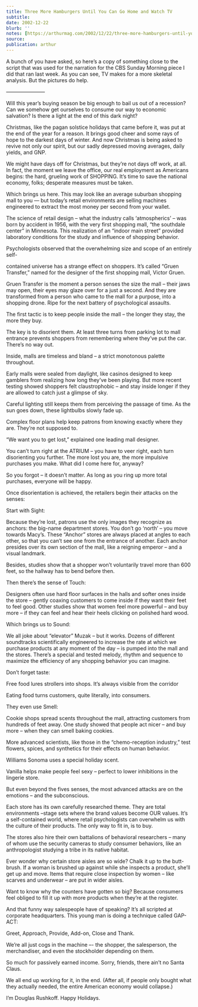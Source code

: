 ```yaml
---
title: Three More Hamburgers Until You Can Go Home and Watch TV
subtitle: 
date: 2002-12-22
blurb: ''
notes: [https://arthurmag.com/2002/12/22/three-more-hamburgers-until-you-can-go-home-and-watch-tv/](https://arthurmag.com/2002/12/22/three-more-hamburgers-until-you-can-go-home-and-watch-tv/ https://arthurmag.com/2002/12/22/three-more-hamburgers-until-you-can-go-home-and-watch-tv/)
source: 
publication: arthur
---
```


A bunch of you have asked, so here’s a copy of something close to the script that was used for the narration for the CBS Sunday Morning piece I did that ran last week. As you can see, TV makes for a more skeletal analysis. But the pictures do help.

———————–

Will this year’s buying season be big enough to bail us out of a recession? Can we somehow get ourselves to consume our way to economic salvation? Is there a light at the end of this dark night?

Christmas, like the pagan solstice holidays that came before it, was put at the end of the year for a reason. It brings good cheer and some rays of hope to the darkest days of winter. And now Christmas is being asked to revive not only our spirit, but our sadly depressed moving averages, daily yields, and GNP.

We might have days off for Christmas, but they’re not days off work, at all. In fact, the moment we leave the office, our real employment as Americans begins: the hard, grueling work of SHOPPING. It’s time to save the national economy, folks; desperate measures must be taken.

Which brings us here. This may look like an average suburban shopping mall to you — but today’s retail environments are selling machines engineered to extract the most money per second from your wallet.

The science of retail design – what the industry calls ‘atmospherics’ – was born by accident in 1956, with the very first shopping mall, “the southdale center” in Minnesota. This realization of an “indoor main street” provided laboratory conditions for the study and influence of shopping behavior.

Psychologists observed that the overwhelming size and scope of an entirely self-

contained universe has a strange effect on shoppers. It’s called “Gruen Transfer,” named for the designer of the first shopping mall, Victor Gruen.

Gruen Transfer is the moment a person senses the size the mall – their jaws may open, their eyes may glaze over for a just a second. And they are transformed from a person who came to the mall for a purpose, into a shopping drone. Ripe for the next battery of psychological assaults.

The first tactic is to keep people inside the mall – the longer they stay, the more they buy.

The key is to disorient them. At least three turns from parking lot to mall entrance prevents shoppers from remembering where they’ve put the car. There’s no way out.

Inside, malls are timeless and bland – a strict monotonous palette throughout.

Early malls were sealed from daylight, like casinos designed to keep gamblers from realizing how long they’ve been playing. But more recent testing showed shoppers felt claustrophobic – and stay inside longer if they are allowed to catch just a glimpse of sky.

Careful lighting still keeps them from perceiving the passage of time. As the sun goes down, these lightbulbs slowly fade up.

Complex floor plans help keep patrons from knowing exactly where they are. They’re not supposed to.

“We want you to get lost,” explained one leading mall designer.

You can’t turn right at the ATRIUM – you have to veer right, each turn disorienting you further. The more lost you are, the more impulsive purchases you make. What did I come here for, anyway?

So you forgot – it doesn’t matter. As long as you ring up more total purchases, everyone will be happy.

Once disorientation is achieved, the retailers begin their attacks on the senses:

Start with Sight:

Because they’re lost, patrons use the only images they recognize as anchors: the big-name department stores. You don’t go ‘north’ – you move towards Macy’s. These “Anchor” stores are always placed at angles to each other, so that you can’t see one from the entrance of another. Each anchor presides over its own section of the mall, like a reigning emperor – and a visual landmark.

Besides, studies show that a shopper won’t voluntarily travel more than 600 feet, so the hallway has to bend before then.

Then there’s the sense of Touch:

Designers often use hard floor surfaces in the halls and softer ones inside the store – gently coaxing customers to come inside if they want their feet to feel good. Other studies show that women feel more powerful – and buy more – if they can feel and hear their heels clicking on polished hard wood.

Which brings us to Sound:

We all joke about “elevator” Muzak – but it works. Dozens of different soundtracks scientifically engineered to increase the rate at which we purchase products at any moment of the day – is pumped into the mall and the stores. There’s a special and tested melody, rhythm and sequence to maximize the efficiency of any shopping behavior you can imagine.

Don’t forget taste:

Free food lures strollers into shops. It’s always visible from the corridor

Eating food turns customers, quite literally, into consumers.

They even use Smell:

Cookie shops spread scents throughout the mall, attracting customers from hundreds of feet away. One study showed that people act nicer – and buy more – when they can smell baking cookies.

More advanced scientists, like those in the “chemo-reception industry,” test flowers, spices, and synthetics for their effects on human behavior.

Williams Sonoma uses a special holiday scent.

Vanilla helps make people feel sexy – perfect to lower inhibitions in the lingerie store.

But even beyond the fives senses, the most advanced attacks are on the emotions – and the subconscious.

Each store has its own carefully researched theme. They are total environments –stage sets where the brand values become OUR values. It’s a self-contained world, where retail psychologists can overwhelm us with the culture of their products. The only way to fit in, is to buy.

The stores also hire their own battalions of behavioral researchers – many of whom use the security cameras to study consumer behaviors, like an anthropologist studying a tribe in its native habitat.

Ever wonder why certain store aisles are so wide? Chalk it up to the butt-brush. If a woman is brushed up against while she inspects a product, she’ll get up and move. Items that require close inspection by women – like scarves and underwear – are put in wider aisles.

Want to know why the counters have gotten so big? Because consumers feel obliged to fill it up with more products when they’re at the register.

And that funny way salespeople have of speaking? It’s all scripted at corporate headquarters. This young man is doing a technique called GAP-ACT:

Greet, Approach, Provide, Add-on, Close and Thank.

We’re all just cogs in the machine –- the shopper, the salesperson, the merchandiser, and even the stockholder depending on them.

So much for passively earned income. Sorry, friends, there ain’t no Santa Claus.

We all end up working for it, in the end. (After all, if people only bought what they actually needed, the entire American economy would collapse.)

I’m Douglas Rushkoff. Happy Holidays.

